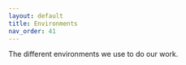 ```yaml
---
layout: default
title: Environments
nav_order: 41
---
```

The different environments we use to do our work.
